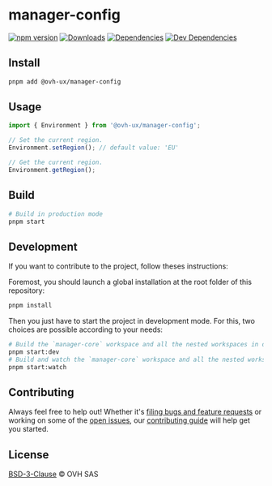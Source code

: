 # manager-config

[![npm version](https://badgen.net/npm/v/@ovh-ux/manager-config)](https://www.npmjs.com/package/@ovh-ux/manager-config) [![Downloads](https://badgen.net/npm/dt/@ovh-ux/manager-config)](https://npmjs.com/package/@ovh-ux/manager-config) [![Dependencies](https://badgen.net/david/dep/ovh-ux/manager/packages/manager/modules/config)](https://npmjs.com/package/@ovh-ux/manager-config?activeTab=dependencies) [![Dev Dependencies](https://badgen.net/david/dev/ovh-ux/manager/packages/manager/modules/config)](https://npmjs.com/package/@ovh-ux/manager-config?activeTab=dependencies)

## Install

```sh
pnpm add @ovh-ux/manager-config
```

## Usage

```js
import { Environment } from '@ovh-ux/manager-config';

// Set the current region.
Environment.setRegion(); // default value: 'EU'

// Get the current region.
Environment.getRegion();
```

## Build

```sh
# Build in production mode
pnpm start
```

## Development

If you want to contribute to the project, follow theses instructions:

Foremost, you should launch a global installation at the root folder of this repository:

```sh
pnpm install
```

Then you just have to start the project in development mode. For this, two choices are possible according to your needs:

```sh
# Build the `manager-core` workspace and all the nested workspaces in development mode and watch only `manager-core` workspace
pnpm start:dev
# Build and watch the `manager-core` workspace and all the nested workspaces in development mode
pnpm start:watch
```

## Contributing

Always feel free to help out! Whether it's [filing bugs and feature requests](https://github.com/ovh/manager/issues/new) or working on some of the [open issues](https://github.com/ovh/manager/issues), our [contributing guide](https://github.com/ovh/manager/blob/master/CONTRIBUTING.md) will help get you started.

## License

[BSD-3-Clause](LICENSE) © OVH SAS

